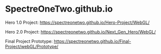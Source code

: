 # SpectreOneTwo.github.io

Hero 1.0 Project: https://spectreonetwo.github.io/Hero-Project/WebGL/

Hero 2.0 Project: https://spectreonetwo.github.io/Next_Gen_Hero/WebGL/

Final Project Prototype: https://spectreonetwo.github.io/Final-Project/webGL/Prototype/
